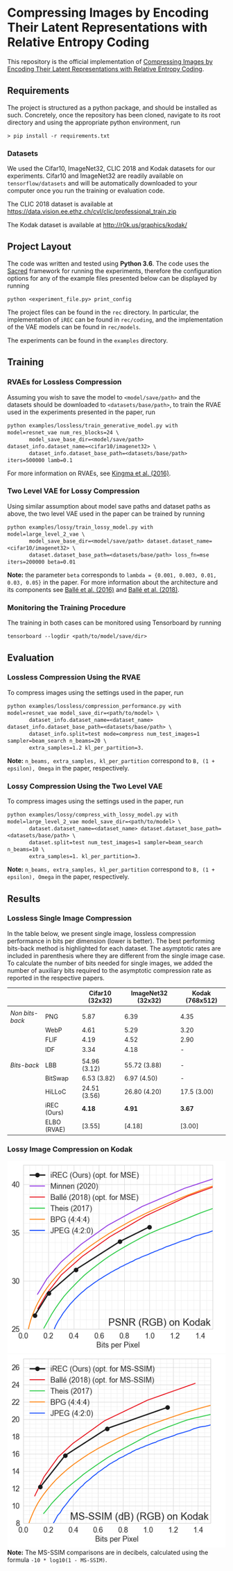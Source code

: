 # Compressing Images by Encoding Their Latent Representations with Relative Entropy Coding

This repository is the official implementation of [Compressing Images by Encoding Their Latent Representations with Relative Entropy Coding](https://arxiv.org/anonymous). 

## Requirements
The project is structured as a python package, and should be installed as such.
Concretely, once the repository has been cloned, navigate to its root directory and using
the appropriate python environment, run

```setup
> pip install -r requirements.txt
```
### Datasets
We used the Cifar10, ImageNet32, CLIC 2018 and Kodak datasets for our experiments.
Cifar10 and ImageNet32 are readily available on `tensorflow/datasets` and will be automatically downloaded
to your computer once you run the training or evaluation code.

The CLIC 2018 dataset is available at https://data.vision.ee.ethz.ch/cvl/clic/professional_train.zip

The Kodak dataset is available at http://r0k.us/graphics/kodak/

## Project Layout
The code was written and tested using **Python 3.6**. 
The code uses the [Sacred](https://sacred.readthedocs.io/en/stable/quickstart.html) framework for running
the experiments, therefore the configuration options for any of the example files presented below can be 
displayed by running
```print_config
python <experiment_file.py> print_config
```

The project files can be found in the `rec` directory. 
In particular, the implementation of `iREC` can be found in `rec/coding`,
and the implementation of the VAE models can be found in `rec/models`.

The experiments can be found in the `examples` directory.

## Training

### RVAEs for Lossless Compression

Assuming you wish to save the model to `<model/save/path>` and the datasets should be downloaded to
`<datasets/base/path>`, to train the RVAE used in the experiments presented in the paper, run
```train
python examples/lossless/train_generative_model.py with model=resnet_vae num_res_blocks=24 \
       model_save_base_dir=<model/save/path> dataset_info.dataset_name=<cifar10/imagenet32> \
       dataset_info.dataset_base_path=<datasets/base/path> iters=500000 lamb=0.1
```

For more information on RVAEs, see [Kingma et al. (2016)](https://arxiv.org/abs/1606.04934).

### Two Level VAE for Lossy Compression
Using similar assumption about model save paths and dataset paths as above, the two level VAE used in
the paper can be trained by running
```train
python examples/lossy/train_lossy_model.py with model=large_level_2_vae \
       model_save_base_dir=<model/save/path> dataset.dataset_name=<cifar10/imagenet32> \
       dataset.dataset_base_path=<datasets/base/path> loss_fn=mse iters=200000 beta=0.01 
```

**Note:** the parameter `beta` corresponds to `lambda = {0.001, 0.003, 0.01, 0.03, 0.05}` in the paper.
For more information about the architecture and its components see 
[Ballé et al. (2016)](https://arxiv.org/pdf/1611.01704) and  [Ballé et al. (2018)](https://arxiv.org/pdf/1802.01436).

### Monitoring the Training Procedure
The training in both cases can be monitored using Tensorboard by running
```tensorboard
tensorboard --logdir <path/to/model/save/dir>
```

## Evaluation

### Lossless Compression Using the RVAE
To compress images using the settings used in the paper, run
```eval
python examples/lossless/compression_performance.py with model=resnet_vae model_save_dir=<path/to/model> \
       dataset_info.dataset_name=<dataset_name> dataset_info.dataset_base_path=<datasets/base/path> \
       dataset_info.split=test mode=compress num_test_images=1 sampler=beam_search n_beams=20 \
       extra_samples=1.2 kl_per_partition=3.
```
**Note:** `n_beams, extra_samples, kl_per_partition` correspond to `B, (1 + epsilon), Omega` in the paper, respectively.

### Lossy Compression Using the Two Level VAE
To compress images using the settings used in the paper, run
```eval
python examples/lossy/compress_with_lossy_model.py with model=large_level_2_vae model_save_dir=<path/to/model> \
       dataset.dataset_name=<dataset_name> dataset.dataset_base_path=<datasets/base/path> \
       dataset.split=test num_test_images=1 sampler=beam_search n_beams=10 \
       extra_samples=1. kl_per_partition=3.
```
**Note:** `n_beams, extra_samples, kl_per_partition` correspond to `B, (1 + epsilon), Omega` in the paper, respectively.


## Results

### Lossless Single Image Compression
In the table below, we present single image, lossless compression performance in bits per dimension (lower is better).
The best performing bits-back method is highlighted for each dataset. 
The asymptotic rates are included in parenthesis where they are different from 
the single image case. To calculate the number of bits needed for single images, 
we added the number of auxiliary bits required to the asymptotic compression rate as reported in the respective papers.

|               |             | Cifar10 (32x32) | ImageNet32 (32x32) | Kodak (768x512) |
|---------------|-------------|-----------------|--------------------|-----------------|
|               |             |                 |                    |                 |
|*Non bits-back*| PNG         | 5.87            | 6.39               | 4.35            |
|               | WebP        | 4.61            | 5.29               | 3.20            |
|               | FLIF        | 4.19            | 4.52               | 2.90            |
|               | IDF         | 3.34            | 4.18               | -               |
|               |             |                 |                    |                 |
| *Bits-back*   | LBB         | 54.96 (3.12)    | 55.72 (3.88)       | -               |
|               | BitSwap     | 6.53  (3.82)    | 6.97 (4.50)        | -               |
|               | HiLLoC      | 24.51 (3.56)    | 26.80 (4.20)       | 17.5 (3.00)     |
|               | iREC (Ours) | **4.18**        | **4.91**           | **3.67**        |
|               | ELBO (RVAE) | [3.55]          | [4.18]             | [3.00]          |

### Lossy Image Compression on Kodak
![PSNR Comparison](plots/lossy_compression/method_psnr_comparison.png)
![MS-SSIM Comparison](plots/lossy_compression/method_ms_ssim_comparison.png)
**Note:** The MS-SSIM comparisons are in decibels, calculated using the formula `-10 * log10(1 - MS-SSIM)`.
